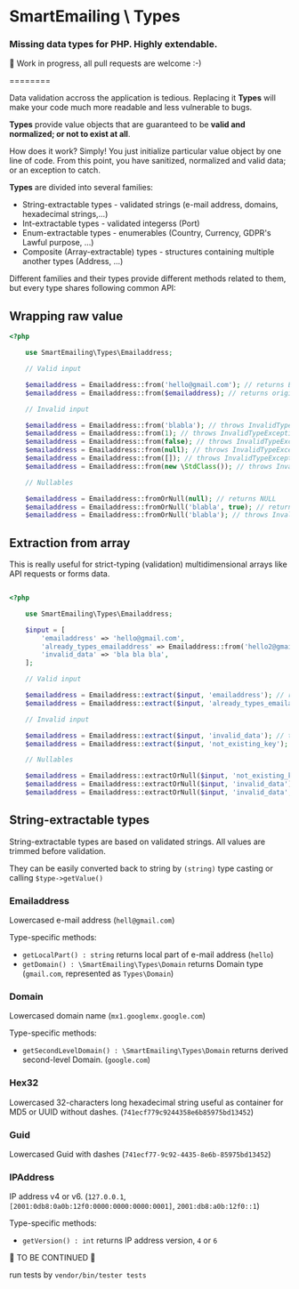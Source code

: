 # SmartEmailing \ Types 

### Missing data types for PHP. Highly extendable.

🚧 Work in progress, all pull requests are welcome :-)

========

Data validation accross the application is tedious. Replacing it **Types** will make 
your code much more readable and less vulnerable to bugs.

**Types** provide value objects that are guaranteed to be **valid and normalized; or not to exist at all**. 

How does it work? Simply! 
You just initialize particular value object by one line of code. 
From this point, you have sanitized, normalized and valid data; or an exception to catch.

**Types** are divided into several families:

- String-extractable types - validated strings (e-mail address, domains, hexadecimal strings,...)
- Int-extractable types - validated integerss (Port) 
- Enum-extractable types - enumerables (Country, Currency, GDPR's Lawful purpose, ...)
- Composite (Array-extractable) types - structures containing multiple another types (Address, ...)

Different families and their types provide different methods related to them, but every type shares following common API:

## Wrapping raw value

```php
<?php

	use SmartEmailing\Types\Emailaddress;

	// Valid input

	$emailaddress = Emailaddress::from('hello@gmail.com'); // returns Emailaddress object
	$emailaddress = Emailaddress::from($emailaddress); // returns original $emailaddress

	// Invalid input

	$emailaddress = Emailaddress::from('blabla'); // throws InvalidTypeException
	$emailaddress = Emailaddress::from(1); // throws InvalidTypeException
	$emailaddress = Emailaddress::from(false); // throws InvalidTypeException
	$emailaddress = Emailaddress::from(null); // throws InvalidTypeException
	$emailaddress = Emailaddress::from([]); // throws InvalidTypeException
	$emailaddress = Emailaddress::from(new \StdClass()); // throws InvalidTypeException

	// Nullables

	$emailaddress = Emailaddress::fromOrNull(null); // returns NULL
	$emailaddress = Emailaddress::fromOrNull('blabla', true); // returns null instead of throwing
	$emailaddress = Emailaddress::fromOrNull('blabla'); // throws InvalidTypeException

```

## Extraction from array

This is really useful for strict-typing (validation) multidimensional arrays like API requests or forms data.

```php

<?php

	use SmartEmailing\Types\Emailaddress;

	$input = [
		'emailaddress' => 'hello@gmail.com',
		'already_types_emailaddress' => Emailaddress::from('hello2@gmail.com'),
		'invalid_data' => 'bla bla bla',
	];

	// Valid input

	$emailaddress = Emailaddress::extract($input, 'emailaddress'); // returns Emailaddress object
	$emailaddress = Emailaddress::extract($input, 'already_types_emailaddress'); // returns original Emailaddress object

	// Invalid input

	$emailaddress = Emailaddress::extract($input, 'invalid_data'); // throws InvalidTypeException
	$emailaddress = Emailaddress::extract($input, 'not_existing_key'); // throws InvalidTypeException

	// Nullables 

	$emailaddress = Emailaddress::extractOrNull($input, 'not_existing_key'); // returns null
	$emailaddress = Emailaddress::extractOrNull($input, 'invalid_data'); //  throws InvalidTypeException
	$emailaddress = Emailaddress::extractOrNull($input, 'invalid_data', true); // returns null instead of throwing

```

## String-extractable types

String-extractable types are based on validated strings. All values are trimmed before validation.

They can be easily converted back to string by `(string)` type casting or calling `$type->getValue()`

### Emailaddress

Lowercased e-mail address (`hell@gmail.com`)

Type-specific methods:
- `getLocalPart() : string` returns local part of e-mail address (`hello`)
- `getDomain() : \SmartEmailing\Types\Domain` returns Domain type (`gmail.com`, represented as `Types\Domain`)

### Domain

Lowercased domain name (`mx1.googlemx.google.com`)

Type-specific methods:
- `getSecondLevelDomain() : \SmartEmailing\Types\Domain` returns derived second-level Domain. (`google.com`)


### Hex32

Lowercased 32-characters long hexadecimal string useful as container for MD5 or UUID without dashes. (`741ecf779c9244358e6b85975bd13452`)


### Guid

Lowercased Guid with dashes (`741ecf77-9c92-4435-8e6b-85975bd13452`)

### IPAddress

IP address v4 or v6. (`127.0.0.1`, `[2001:0db8:0a0b:12f0:0000:0000:0000:0001]`, `2001:db8:a0b:12f0::1`)

Type-specific methods:
- `getVersion() : int` returns IP address version, `4` or `6`



🚧 TO BE CONTINUED 🚧 


run tests by `vendor/bin/tester tests`

